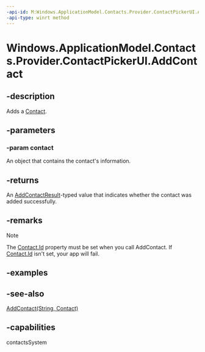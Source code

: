 ```yaml
---
-api-id: M:Windows.ApplicationModel.Contacts.Provider.ContactPickerUI.AddContact(Windows.ApplicationModel.Contacts.Contact)
-api-type: winrt method
---
```


<!-- Method syntax
public Windows.ApplicationModel.Contacts.Provider.AddContactResult AddContact(Windows.ApplicationModel.Contacts.Contact contact)
-->

# Windows.ApplicationModel.Contacts.Provider.ContactPickerUI.AddContact

## -description
Adds a [Contact](../windows.applicationmodel.contacts/contact.md).

## -parameters
### -param contact
An object that contains the contact's information.

## -returns
An [AddContactResult](addcontactresult.md)-typed value that indicates whether the contact was added successfully.

## -remarks

> [!NOTE]
> The [Contact.Id](../windows.applicationmodel.contacts/contact_id.md) property must be set when you call AddContact. If [Contact.Id](../windows.applicationmodel.contacts/contact_id.md) isn't set, your app will fail.

## -examples

## -see-also
[AddContact(String, Contact)](contactpickerui_addcontact_1063676932.md)
## -capabilities
contactsSystem
